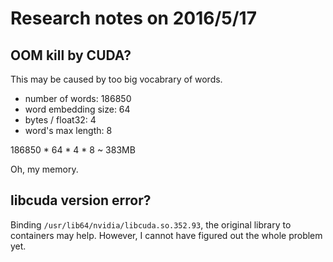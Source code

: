 # Research notes on 2016/5/17

## OOM kill by CUDA?

This may be caused by too big vocabrary of words.

- number of words: 186850
- word embedding size: 64
- bytes / float32: 4
- word's max length: 8

186850 * 64 * 4 * 8 ~ 383MB

Oh, my memory.


## libcuda version error?

Binding `/usr/lib64/nvidia/libcuda.so.352.93`, the original library
to containers may help.
However, I cannot have figured out the whole problem yet.
